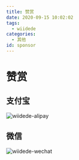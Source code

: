 ```yaml
---
title: 赞赏
date: 2020-09-15 10:02:02
tags:
  - wiidede
categories:
  - 其他
id: sponsor
---
```


# 赞赏

## 支付宝

![wiidede-alipay](https://wiidede.github.io/img-store-one/images/image-20220909093628278.png)

## 微信

![wiidede-wechat](https://wiidede.github.io/img-store-one/images/image-20220909093652154.png)
